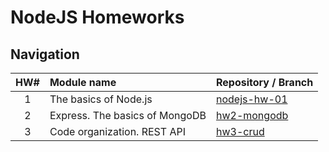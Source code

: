 # NodeJS Homeworks

## Navigation

| HW# | Module name                    | Repository / Branch                                                              |
| :-: | :----------------------------- | :--------------------------------------------------------------------------------|
|  1  | The basics of Node.js          | [nodejs-hw-01](https://github.com/KoptevAnton/nodejs-hw-01)                      |
|  2  | Express. The basics of MongoDB | [hw2-mongodb](https://github.com/KoptevAnton/nodejs-hw-mongodb/tree/hw2-mongodb) |
|  3  | Code organization. REST API    | [hw3-crud](https://github.com/KoptevAnton/nodejs-hw-mongodb/tree/hw3-crud)       |
